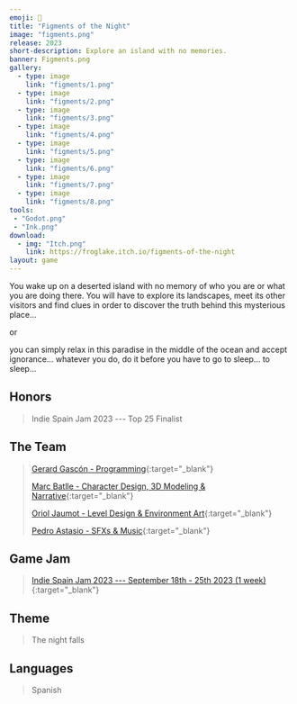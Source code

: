 ```yaml
---
emoji: 🌴
title: "Figments of the Night"
image: "figments.png"
release: 2023
short-description: Explore an island with no memories.
banner: Figments.png
gallery:
  - type: image
    link: "figments/1.png"
  - type: image
    link: "figments/2.png"
  - type: image
    link: "figments/3.png"
  - type: image
    link: "figments/4.png"
  - type: image
    link: "figments/5.png"
  - type: image
    link: "figments/6.png"
  - type: image
    link: "figments/7.png"
  - type: image
    link: "figments/8.png"
tools:
 - "Godot.png"
 - "Ink.png"
download:
  - img: "Itch.png"
    link: https://froglake.itch.io/figments-of-the-night
layout: game
---
```


You wake up on a deserted island with no memory of who you are or what you are doing there. You will have to explore its landscapes, meet its other visitors and find clues in order to discover the truth behind this mysterious place...

or

you can simply relax in this paradise in the middle of the ocean and accept ignorance... whatever you do, do it before you have to go to sleep... to sleep...

## Honors

> Indie Spain Jam 2023 --- Top 25 Finalist

## The Team

> [Gerard Gascón - Programming](https://twitter.com/G_of_Geri/){:target="_blank"}
>
> [Marc Batlle - Character Design, 3D Modeling & Narrative](https://twitter.com/Atrichocke/){:target="_blank"}
>
> [Oriol Jaumot - Level Design & Environment Art](https://twitter.com/onex_urii/){:target="_blank"}
>
> [Pedro Astasio - SFXs & Music](https://twitter.com/Pedro_Astasio/){:target="_blank"}

## Game Jam

> [Indie Spain Jam 2023 --- September 18th - 25th 2023 (1 week)](https://itch.io/jam/indie-spain-jam-23/){:target="_blank"}

## Theme

> The night falls

## Languages

> Spanish
